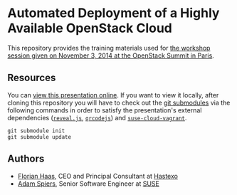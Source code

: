 # Automated Deployment of a Highly Available OpenStack Cloud

This repository provides the training materials used for
[the workshop session given on November 3, 2014 at the OpenStack Summit in Paris](https://openstacksummitnovember2014paris.sched.org/event/70cf22bce26516e9d6ae4ae45e966954).

## Resources

You can [view this presentation online](http://goo.gl/mrFFZ7). If you
want to view it locally, after cloning this repository you will have
to check out the
[git submodules](http://git-scm.com/book/en/Git-Tools-Submodules) via
the following commands in order to satisfy the presentation's external
dependencies ([`reveal.js`](https://github.com/hakimel/reveal.js),
[`qrcodejs`](https://github.com/davidshimjs/qrcodejs)) and
[`suse-cloud-vagrant`](https://github.com/SUSE-Cloud/suse-cloud-vagrant).

    git submodule init
    git submodule update

## Authors

*   [Florian Haas](http://openstacksummitmay2014atlanta.sched.org/speaker/fghaas),
    CEO and Principal Consultant at [Hastexo](http://hastexo.com)
*   [Adam Spiers](http://openstacksummitmay2014atlanta.sched.org/speaker/aspiers),
    Senior Software Engineer at [SUSE](http://suse.com/cloud)
